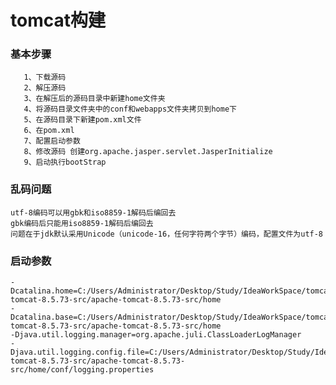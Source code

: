 # tomcat构建
   ### 基本步骤
       1、下载源码
       2、解压源码
       3、在解压后的源码目录中新建home文件夹
       4、将源码目录文件夹中的conf和webapps文件夹拷贝到home下
       5、在源码目录下新建pom.xml文件
       6、在pom.xml
       7、配置启动参数
       8、修改源码 创建org.apache.jasper.servlet.JasperInitialize
       9、启动执行bootStrap



### 乱码问题
    utf-8编码可以用gbk和iso8859-1解码后编回去
    gbk编码后只能用iso8859-1解码后编回去
    问题在于jdk默认采用Unicode（unicode-16，任何字符两个字节）编码，配置文件为utf-8

### 启动参数
    -Dcatalina.home=C:/Users/Administrator/Desktop/Study/IdeaWorkSpace/tomcat/apache-tomcat-8.5.73-src/apache-tomcat-8.5.73-src/home
    -Dcatalina.base=C:/Users/Administrator/Desktop/Study/IdeaWorkSpace/tomcat/apache-tomcat-8.5.73-src/apache-tomcat-8.5.73-src/home
    -Djava.util.logging.manager=org.apache.juli.ClassLoaderLogManager
    -Djava.util.logging.config.file=C:/Users/Administrator/Desktop/Study/IdeaWorkSpace/tomcat/apache-tomcat-8.5.73-src/apache-tomcat-8.5.73-src/home/conf/logging.properties
